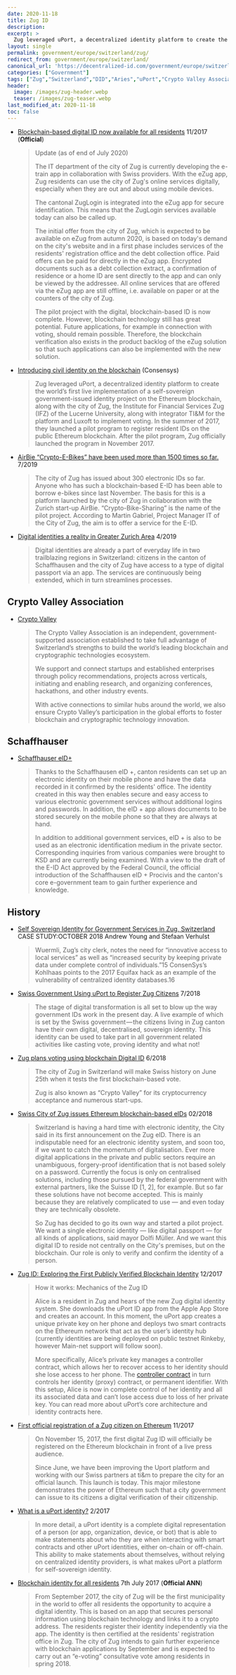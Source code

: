 ```yaml
---
date: 2020-11-18
title: Zug ID
description: 
excerpt: >
  Zug leveraged uPort, a decentralized identity platform to create the world’s first live implementation of a self-sovereign government-issued identity project on the Ethereum blockchain, along with the city of Zug, the Institute for Financial Services Zug (IFZ) of the Lucerne University, along with integrator TI&M for the platform and Luxoft to implement voting. In the summer of 2017, they launched a pilot program to register resident IDs on the public Ethereum blockchain. After the pilot program, Zug officially launched the program in November 2017. 
layout: single
permalink: government/europe/switzerland/zug/
redirect_from: government/europe/switzerland/
canonical_url: 'https://decentralized-id.com/government/europe/switzerland/zug/'
categories: ["Government"]
tags: ["Zug","Switzerland","DID","Aries","uPort","Crypto Valley Association","ProCivis","Europe","Ethereum","Consensys"]
header:
  image: /images/zug-header.webp
  teaser: /images/zug-teaser.webp
last_modified_at: 2020-11-18
toc: false
---
```



* [Blockchain-based digital ID now available for all residents](https://translate.google.com/translate?sl=auto&tl=en&u=https://www.stadtzug.ch/newsarchiv/431448) 11/2017 (**Official**)
  > Update (as of end of July 2020)
  > 
  > The IT department of the city of Zug is currently developing the e-train app in collaboration with Swiss providers. With the eZug app, Zug residents can use the city of Zug's online services digitally, especially when they are out and about using mobile devices.
  > 
  > The cantonal ZugLogin is integrated into the eZug app for secure identification. This means that the ZugLogin services available today can also be called up.
  > 
  > The initial offer from the city of Zug, which is expected to be available on eZug from autumn 2020, is based on today's demand on the city's website and in a first phase includes services of the residents' registration office and the debt collection office. Paid offers can be paid for directly in the eZug app. Encrypted documents such as a debt collection extract, a confirmation of residence or a home ID are sent directly to the app and can only be viewed by the addressee. All online services that are offered via the eZug app are still offline, i.e. available on paper or at the counters of the city of Zug.
  > 
  > The pilot project with the digital, blockchain-based ID is now complete. However, blockchain technology still has great potential. Future applications, for example in connection with voting, should remain possible. Therefore, the blockchain verification also exists in the product backlog of the eZug solution so that such applications can also be implemented with the new solution.
  
* [Introducing civil identity on the blockchain](https://consensys.net/blockchain-use-cases/government-and-the-public-sector/zug/) (Consensys)
  > Zug leveraged uPort, a decentralized identity platform to create the world’s first live implementation of a self-sovereign government-issued identity project on the Ethereum blockchain, along with the city of Zug, the Institute for Financial Services Zug (IFZ) of the Lucerne University, along with integrator TI&M for the platform and Luxoft to implement voting. In the summer of 2017, they launched a pilot program to register resident IDs on the public Ethereum blockchain. After the pilot program, Zug officially launched the program in November 2017. 

* [AirBie “Crypto-E-Bikes” have been used more than 1500 times so far.](https://airbie.io/en/2019/07/15/airbie-crypto-e-bikes-have-been-used-more-than-1500-times-so-far/) 7/2019
  > The city of Zug has issued about 300 electronic IDs so far. Anyone who has such a blockchain-based E-ID has been able to borrow e-bikes since last November. The basis for this is a platform launched by the city of Zug in collaboration with the Zurich start-up AirBie. “Crypto-Bike-Sharing” is the name of the pilot project. According to Martin Gabriel, Project Manager IT of the City of Zug, the aim is to offer a service for the E-ID. 

* [Digital identities a reality in Greater Zurich Area](https://www.greaterzuricharea.com/en/news/digital-identities-reality-greater-zurich-area) 4/2019
  > Digital identities are already a part of everyday life in two trailblazing regions in Switzerland: citizens in the canton of Schaffhausen and the city of Zug have access to a type of digital passport via an app. The services are continuously being extended, which in turn streamlines processes.


## Crypto Valley Association

* [Crypto Valley](https://cryptovalley.swiss/about-the-association/)
  > The Crypto Valley Association is an independent, government-supported association established to take full advantage of Switzerland’s strengths to build the world’s leading blockchain and cryptographic technologies ecosystem.
  > 
  > We support and connect startups and established enterprises through policy recommendations, projects across verticals, initiating and enabling research, and organizing conferences, hackathons, and other industry events.
  > 
  > With active connections to similar hubs around the world, we also ensure Crypto Valley’s participation in the global efforts to foster blockchain and cryptographic technology innovation.

## Schaffhauser

* [Schaffhauser eID+](https://sh.ch/CMS/Webseite/Kanton-Schaffhausen/Beh-rde/Verwaltung/Departement-des-Innern/KSD-Schaffhausen-2004359-DE.html)
  > Thanks to the Schaffhausen eID +, canton residents can set up an electronic identity on their mobile phone and have the data recorded in it confirmed by the residents' office. The identity created in this way then enables secure and easy access to various electronic government services without additional logins and passwords. In addition, the eID + app allows documents to be stored securely on the mobile phone so that they are always at hand.
  > 
  > In addition to additional government services, eID + is also to be used as an electronic identification medium in the private sector. Corresponding inquiries from various companies were brought to KSD and are currently being examined. With a view to the draft of the E-ID Act approved by the Federal Council, the official introduction of the Schaffhausen eID + Procivis and the canton's core e-government team to gain further experience and knowledge.

## History

* [Self Sovereign Identity for Government Services in Zug, Switzerland](https://blockchan.ge/blockchange-government-services.pdf) CASE STUDY:OCTOBER 2018 Andrew Young and Stefaan Verhulst
  > Wuermli, Zug’s city clerk, notes the need for “innovative access to local services” as well as “increased security by keeping private data under complete control of individuals.”15 ConsenSys’s Kohlhaas points to the 2017 Equifax hack as an example of the vulnerability of centralized identity databases.16
* [Swiss Government Using uPort to Register Zug Citizens](https://hackernoon.com/swiss-government-using-uport-to-register-zug-citizens-b71290caa798) 7/2018
  > The stage of digital transformation is all set to blow up the way government IDs work in the present day. A live example of which is set by the Swiss government — the citizens living in Zug canton have their own digital, decentralised, sovereign identity. This identity can be used to take part in all government related activities like casting vote, proving identity and what not!
* [Zug plans voting using blockchain Digital ID](https://www.ledgerinsights.com/zug-plans-voting-blockchain-digital-id/) 6/2018
  > The city of Zug in Switzerland will make Swiss history on June 25th when it tests the first blockchain-based vote.
  >  
  >  Zug is also known as “Crypto Valley” for its cryptocurrency acceptance and numerous start-ups.
* [Swiss City of Zug issues Ethereum blockchain-based eIDs](https://joinup.ec.europa.eu/collection/egovernment/document/swiss-city-zug-issues-ethereum-blockchain-based-eids) 02/2018
  > Switzerland is having a hard time with electronic identity, the City said in its first announcement on the Zug eID. There is an indisputable need for an electronic identity system, and soon too, if we want to catch the momentum of digitalisation. Ever more digital applications in the private and public sectors require an unambiguous, forgery-proof identification that is not based solely on a password. Currently the focus is only on centralised solutions, including those pursued by the federal government with external partners, like the Suisse ID [1, 2], for example. But so far these solutions have not become accepted. This is mainly because they are relatively complicated to use — and even today they are technically obsolete.
  >
  > So Zug has decided to go its own way and started a pilot project. We want a single electronic identity — like digital passport — for all kinds of applications, said mayor Dolfi Müller. And we want this digital ID to reside not centrally on the City's premises, but on the blockchain. Our role is only to verify and confirm the identity of a person.
* [Zug ID: Exploring the First Publicly Verified Blockchain Identity](https://medium.com/uport/zug-id-exploring-the-first-publicly-verified-blockchain-identity-38bd0ee3702) 12/2017
  > How it works: Mechanics of the Zug ID
  > 
  > Alice is a resident in Zug and hears of the new Zug digital identity system. She downloads the uPort ID app from the Apple App Store and creates an account. In this moment, the uPort app creates a unique private key on her phone and deploys two smart contracts on the Ethereum network that act as the user’s identity hub (currently identities are being deployed on public testnet Rinkeby, however Main-net support will follow soon).
  >
  > More specifically, Alice’s private key manages a controller contract, which allows her to recover access to her identity should she lose access to her phone. The [controller contract](https://github.com/uport-project/uport-identity) in turn controls her identity (proxy) contract, or permanent identifier. With this setup, Alice is now in complete control of her identity and all its associated data and can’t lose access due to loss of her private key. You can read more about uPort’s core architecture and identity contracts here.
* [First official registration of a Zug citizen on Ethereum](https://medium.com/uport/first-official-registration-of-a-zug-citizen-on-ethereum-3554b5c2c238) 11/2017
  > On November 15, 2017, the first digital Zug ID will officially be registered on the Ethereum blockchain in front of a live press audience.
  > 
  > Since June, we have been improving the Uport platform and working with our Swiss partners at ti&m to prepare the city for an official launch. This launch is today. This major milestone demonstrates the power of Ethereum such that a city government can issue to its citizens a digital verification of their citizenship.
* [What is a uPort identity?](https://medium.com/uport/what-is-a-uport-identity-b790b065809c) 2/2017
  > In more detail, a uPort identity is a complete digital representation of a person (or app, organization, device, or bot) that is able to make statements about who they are when interacting with smart contracts and other uPort identities, either on-chain or off-chain. This ability to make statements about themselves, without relying on centralized identity providers, is what makes uPort a platform for self-sovereign identity. 
* [Blockchain identity for all residents](https://translate.google.com/translate?sl=auto&tl=en&u=https://www.stadtzug.ch/newsarchiv/383355) 7th July 2017 (**Official ANN**)
  > From September 2017, the city of Zug will be the first municipality in the world to offer all residents the opportunity to acquire a digital identity. This is based on an app that secures personal information using blockchain technology and links it to a crypto address. The residents register their identity independently via the app. The identity is then certified at the residents' registration office in Zug. The city of Zug intends to gain further experience with blockchain applications by September and is expected to carry out an “e-voting” consultative vote among residents in spring 2018.